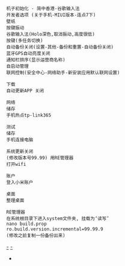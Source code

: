 
```
机子初始化 - 简中香港-谷歌输入法
开发者选项 (关于手机-MIUI版本-连点7下)
壁纸
按键振动
谷歌输入法(Holo深色,取消振动,高度很低)
按键(多任务切换)
自动备份关闭(设置-其他-备份和重置-自动备份关闭)
蓝牙GPS自动亮度关闭
通知栏排序(显示运营商名称)
自启动管理
联网控制(安全中心-网络助手-新安装应用默认联网设置)

下载
自动更新APP 关闭

网络
储存
手机热点tp-link365

测试
储存
手机连接电脑

系统更新关闭
(修改版本号99.99) 用RE管理器
打开wifi

账户
登入小米账户

桌面
整理桌面
```

```
RE管理器
在系统根目录下进入system文件夹, 挂载为‘读写’
nano build.prop
ro.build.version.incremental=99.99.9
(修改之前复制一份备份出来)
```



[-](https://github.com/7900ms/00nottheater_deserted/blob/master/book/musicgadgetapproacha/android-mac-connection.md)
[-](#)

-
